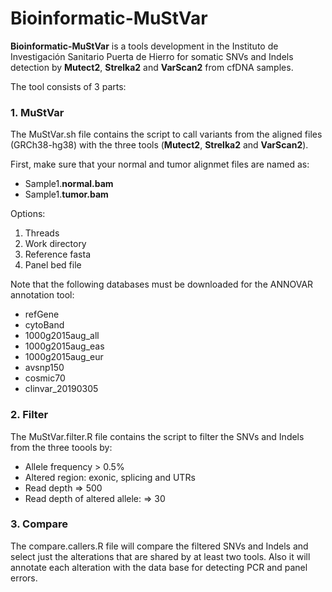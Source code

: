 # Bioinformatic-MuStVar
**Bioinformatic-MuStVar** is a tools development in the Instituto de Investigación Sanitario Puerta de Hierro for somatic SNVs and Indels detection by **Mutect2**, **Strelka2** and **VarScan2** from cfDNA samples.

The tool consists of 3 parts:

### 1. MuStVar
The MuStVar.sh file contains the script to call variants from the aligned files (GRCh38-hg38) with the three tools (**Mutect2**, **Strelka2** and **VarScan2**).

First, make sure that your normal and tumor alignmet files are named as:
- Sample1.**normal.bam**
- Sample1.**tumor.bam**

Options:
1. Threads
2. Work directory
3. Reference fasta
4. Panel bed file

Note that the following databases must be downloaded for the ANNOVAR annotation tool:
- refGene
- cytoBand
- 1000g2015aug_all
- 1000g2015aug_eas
- 1000g2015aug_eur
- avsnp150
- cosmic70
- clinvar_20190305

### 2. Filter
The MuStVar.filter.R file contains the script to filter the SNVs and Indels from the three toools by:
- Allele frequency > 0.5%
- Altered region: exonic, splicing and UTRs
- Read depth => 500
- Read depth of altered allele: => 30

### 3. Compare
The compare.callers.R file will compare the filtered SNVs and Indels and select just the alterations that are shared by at least two tools. Also it will annotate each alteration with the data base for detecting PCR and panel errors.

